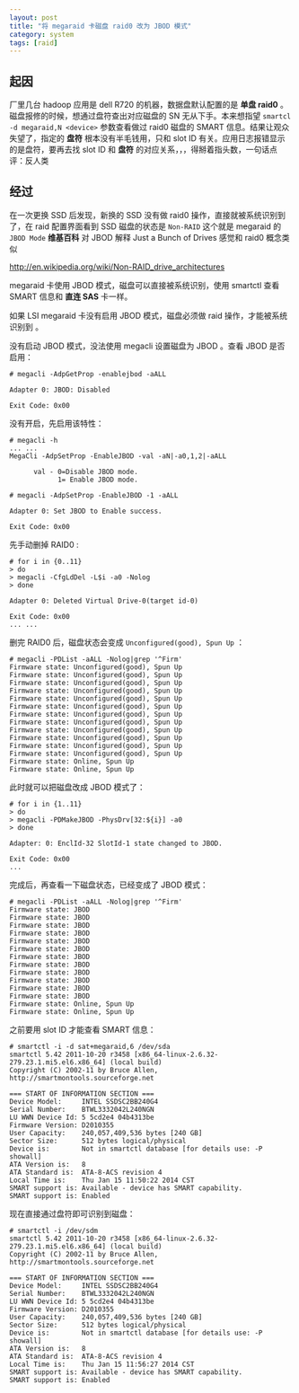 ```yaml
---
layout: post
title: "将 megaraid 卡磁盘 raid0 改为 JBOD 模式"
category: system
tags: [raid]
---
```


## 起因

厂里几台 hadoop 应用是 dell R720 的机器，数据盘默认配置的是 **单盘 raid0** 。磁盘报修的时候，想通过盘符查出对应磁盘的 SN 无从下手。本来想指望 `smartcl -d megaraid,N <device>` 参数查看做过 raid0 磁盘的 SMART 信息。结果让观众失望了，指定的 **盘符** 根本没有半毛钱用，只和 slot ID 有关。应用日志报错显示的是盘符，要再去找 slot ID 和 **盘符** 的对应关系，，，得掰着指头数，一句话点评：反人类

## 经过

在一次更换 SSD 后发现，新换的 SSD 没有做 raid0 操作，直接就被系统识别到了，在 raid 配置界面看到 SSD 磁盘的状态是 `Non-RAID` 这个就是 megaraid 的 `JBOD Mode` **维基百科** 对 JBOD 解释 Just a Bunch of Drives 感觉和 raid0 概念类似

<http://en.wikipedia.org/wiki/Non-RAID_drive_architectures>

megaraid 卡使用 JBOD 模式，磁盘可以直接被系统识别，使用 smartctl 查看 SMART 信息和 **直连 SAS** 卡一样。

如果 LSI megaraid 卡没有启用 JBOD 模式，磁盘必须做 raid 操作，才能被系统识别到 。

没有启动 JBOD 模式，没法使用 megacli 设置磁盘为 JBOD 。查看 JBOD 是否启用：

    # megacli -AdpGetProp -enablejbod -aALL

    Adapter 0: JBOD: Disabled

    Exit Code: 0x00

没有开启，先启用该特性：

    # megacli -h
    ... ...
    MegaCli -AdpSetProp -EnableJBOD -val -aN|-a0,1,2|-aALL

          val - 0=Disable JBOD mode.
                1= Enable JBOD mode.

    # megacli -AdpSetProp -EnableJBOD -1 -aALL

    Adapter 0: Set JBOD to Enable success.

    Exit Code: 0x00

先手动删掉 RAID0 :

    # for i in {0..11}
    > do
    > megacli -CfgLdDel -L$i -a0 -Nolog
    > done

    Adapter 0: Deleted Virtual Drive-0(target id-0)

    Exit Code: 0x00
    ... ...

删完 RAID0 后，磁盘状态会变成 `Unconfigured(good), Spun Up` ：

    # megacli -PDList -aALL -Nolog|grep '^Firm'
    Firmware state: Unconfigured(good), Spun Up
    Firmware state: Unconfigured(good), Spun Up
    Firmware state: Unconfigured(good), Spun Up
    Firmware state: Unconfigured(good), Spun Up
    Firmware state: Unconfigured(good), Spun Up
    Firmware state: Unconfigured(good), Spun Up
    Firmware state: Unconfigured(good), Spun Up
    Firmware state: Unconfigured(good), Spun Up
    Firmware state: Unconfigured(good), Spun Up
    Firmware state: Unconfigured(good), Spun Up
    Firmware state: Unconfigured(good), Spun Up
    Firmware state: Unconfigured(good), Spun Up
    Firmware state: Online, Spun Up
    Firmware state: Online, Spun Up

此时就可以把磁盘改成 JBOD 模式了：

    # for i in {1..11}
    > do
    > megacli -PDMakeJBOD -PhysDrv[32:${i}] -a0
    > done

    Adapter: 0: EnclId-32 SlotId-1 state changed to JBOD.

    Exit Code: 0x00
    ...

完成后，再查看一下磁盘状态，已经变成了 JBOD 模式：

    # megacli -PDList -aALL -Nolog|grep '^Firm'
    Firmware state: JBOD
    Firmware state: JBOD
    Firmware state: JBOD
    Firmware state: JBOD
    Firmware state: JBOD
    Firmware state: JBOD
    Firmware state: JBOD
    Firmware state: JBOD
    Firmware state: JBOD
    Firmware state: JBOD
    Firmware state: JBOD
    Firmware state: JBOD
    Firmware state: Online, Spun Up
    Firmware state: Online, Spun Up

之前要用 slot ID 才能查看 SMART 信息：

    # smartctl -i -d sat+megaraid,6 /dev/sda
    smartctl 5.42 2011-10-20 r3458 [x86_64-linux-2.6.32-279.23.1.mi5.el6.x86_64] (local build)
    Copyright (C) 2002-11 by Bruce Allen, http://smartmontools.sourceforge.net

    === START OF INFORMATION SECTION ===
    Device Model:     INTEL SSDSC2BB240G4
    Serial Number:    BTWL3332042L240NGN
    LU WWN Device Id: 5 5cd2e4 04b4313be
    Firmware Version: D2010355
    User Capacity:    240,057,409,536 bytes [240 GB]
    Sector Size:      512 bytes logical/physical
    Device is:        Not in smartctl database [for details use: -P showall]
    ATA Version is:   8
    ATA Standard is:  ATA-8-ACS revision 4
    Local Time is:    Thu Jan 15 11:50:22 2014 CST
    SMART support is: Available - device has SMART capability.
    SMART support is: Enabled

现在直接通过盘符即可识别到磁盘：

    # smartctl -i /dev/sdm
    smartctl 5.42 2011-10-20 r3458 [x86_64-linux-2.6.32-279.23.1.mi5.el6.x86_64] (local build)
    Copyright (C) 2002-11 by Bruce Allen, http://smartmontools.sourceforge.net

    === START OF INFORMATION SECTION ===
    Device Model:     INTEL SSDSC2BB240G4
    Serial Number:    BTWL3332042L240NGN
    LU WWN Device Id: 5 5cd2e4 04b4313be
    Firmware Version: D2010355
    User Capacity:    240,057,409,536 bytes [240 GB]
    Sector Size:      512 bytes logical/physical
    Device is:        Not in smartctl database [for details use: -P showall]
    ATA Version is:   8
    ATA Standard is:  ATA-8-ACS revision 4
    Local Time is:    Thu Jan 15 11:56:27 2014 CST
    SMART support is: Available - device has SMART capability.
    SMART support is: Enabled








